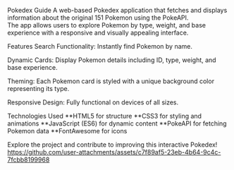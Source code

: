 
Pokedex Guide
A web-based Pokedex application that fetches and displays information about the original 151 Pokemon using the PokeAPI. 					
The app allows users to explore Pokemon by type, weight, and base experience with a responsive and visually appealing interface.

Features
Search Functionality: Instantly find Pokemon by name.

Dynamic Cards: Display Pokemon details including ID, type, weight, and base experience.

Theming: Each Pokemon card is styled with a unique background color representing its type.

Responsive Design: Fully functional on devices of all sizes.

Technologies Used
**HTML5 for structure
**CSS3 for styling and animations
**JavaScript (ES6) for dynamic content
**PokeAPI for fetching Pokemon data
**FontAwesome for icons

Explore the project and contribute to improving this interactive Pokedex!
 
 
https://github.com/user-attachments/assets/c7f89af5-23eb-4b64-9c4c-7fcbb8199968
